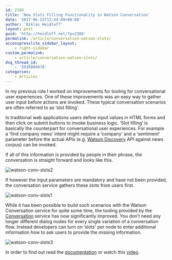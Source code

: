 ```yaml
---
id: 2388
title: 'New Slots Filling Functionality in Watson Conversation'
date: '2017-06-23T13:44:09+00:00'
author: 'Niklas Heidloff'
layout: post
guid: 'http://heidloff.net/?p=2388'
permalink: /article/conversation-watson-slots/
accesspresslite_sidebar_layout:
    - right-sidebar
custom_permalink:
    - article/conversation-watson-slots/
dsq_thread_id:
    - '5936004878'
categories:
    - Articles
---
```


In my previous role I worked on improvements for tooling for conversational user experiences. One of these improvements was an easy way to gather user input before actions are invoked. These typical conversation scenarios are often referred to as ‘slot filling’.

In traditional web applications users define input values in HTML forms and then click on submit buttons to invoke business logic. ‘Slot filling’ is basically the counterpart for conversational user experiences. For example a ‘find company news’ intent might require a ‘company’ and a ‘sentiment’ parameter before the actual APIs (e.g. [Watson Discovery](https://www.ibm.com/watson/developercloud/doc/discovery/index.html) API against news corpus) can be invoked.

If all of this information is provided by people in their phrase, the conversation is straight forward and looks like this.

![watson-conv-slots2](http://heidloff.net/wp-content/uploads/2017/06/watson-conv-slots2.png)

If however the input parameters are mandatory and have not been provided, the conversation service gathers these slots from users first.

![watson-conv-slots1](http://heidloff.net/wp-content/uploads/2017/06/watson-conv-slots1.png)

While it has been possible to build such scenarios with the Watson Conversation service for quite some time, the tooling provided by the [Conversation](https://console.bluemix.net/catalog/services/conversation) service has now significantly improved. You don’t need any longer different dialog nodes for every single variation of a conversation flow. Instead developers can turn on ‘slots’ per node to enter additional information how to ask users to provide the missing information.

![watson-conv-slots3](http://heidloff.net/wp-content/uploads/2017/06/watson-conv-slots3.png)

In order to find out read the [documentation](https://www.ibm.com/watson/developercloud/doc/conversation/index.html) or watch this [video](https://www.youtube.com/watch?v=wrAZTODDm4Q).